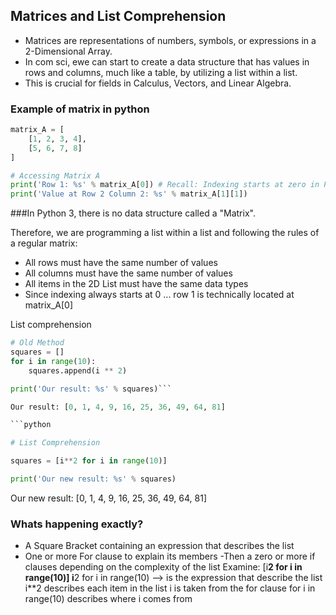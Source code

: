 ## Matrices and List Comprehension

- Matrices are representations of numbers, symbols, or expressions in a 2-Dimensional Array.
- In com sci, ewe can start to create a data structure that has values in rows and columns, much like a table, by utilizing a list within a list. 
- This is crucial for fields in Calculus, Vectors, and Linear Algebra.

### Example of matrix in python
``` python
matrix_A = [
    [1, 2, 3, 4],
    [5, 6, 7, 8]
]

# Accessing Matrix A
print('Row 1: %s' % matrix_A[0]) # Recall: Indexing starts at zero in Python
print('Value at Row 2 Column 2: %s' % matrix_A[1][1])
```

###In Python 3, there is no data structure called a "Matrix".

Therefore, we are programming a list within a list and following the rules of a regular matrix:
- All rows must have the same number of values
- All columns must have the same number of values
- All items in the 2D List must have the same data types
- Since indexing always starts at 0 ... row 1 is technically located at matrix_A[0]

List comprehension

```python
# Old Method
squares = []
for i in range(10):
    squares.append(i ** 2)

print('Our result: %s' % squares)```

Our result: [0, 1, 4, 9, 16, 25, 36, 49, 64, 81]

```python

# List Comprehension

squares = [i**2 for i in range(10)]

print('Our new result: %s' % squares)
```
Our new result: [0, 1, 4, 9, 16, 25, 36, 49, 64, 81]

### Whats happening exactly? 
- A Square Bracket containing an expression that describes the list 
- One or more For clause to explain its members
-Then a zero or more if clauses depending on the complexity of the list
  Examine: [i**2 for i in range(10)]
      i**2 for i in range(10) --> is the expression that describe the list
      i**2 describes each item in the list
      i is taken from the for clause
      for i in range(10) describes where i comes from
